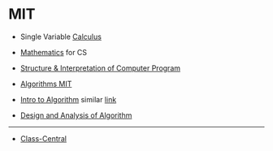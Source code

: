# MIT

* Single Variable [Calculus](https://github.com/adhikariaman01/BookmarkSiteList/tree/master/MyBookmarkedLink/Mathematics)
* [Mathematics](https://github.com/adhikariaman01/BookmarkSiteList/tree/master/MyBookmarkedLink/Mathematics) for CS
* [Structure & Interpretation of Computer Program](https://ocw.mit.edu/courses/electrical-engineering-and-computer-science/6-001-structure-and-interpretation-of-computer-programs-spring-2005/lecture-notes/)


* [Algorithms MIT](https://ocw.mit.edu/courses/electrical-engineering-and-computer-science/6-046j-introduction-to-algorithms-sma-5503-fall-2005/index.htm)
* [Intro to Algorithm](https://ocw.mit.edu/courses/electrical-engineering-and-computer-science/6-006-introduction-to-algorithms-fall-2011/) similar [link](https://courses.csail.mit.edu/6.006/fall11/notes.shtml)
* [Design and Analysis of Algorithm](https://ocw.mit.edu/courses/electrical-engineering-and-computer-science/6-046j-design-and-analysis-of-algorithms-spring-2015/index.htm)

---
* [Class-Central](https://www.class-central.com/university/mit)

